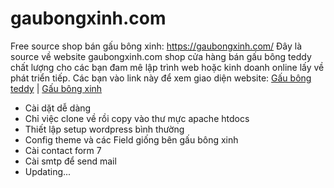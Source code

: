 # gaubongxinh.com
Free source shop bán gấu bông xinh: <a href="https://gaubongxinh.com/">https://gaubongxinh.com/</a>
Đây là source về website gaubongxinh.com shop cửa hàng bán gấu bông teddy chất lượng cho các bạn đam mê lập trình web hoặc kinh doanh online lấy về phát triển tiếp.
Các bạn vào link này để xem giao diện website: <a href="https://gaubongxinh.com/">Gấu bông teddy</a> | <a href="https://gaubongxinh.com/">Gấu bông xinh</a>
- Cài dặt dễ dàng
- Chỉ việc clone về rồi copy vào thư mực apache htdocs
- Thiết lập setup wordpress bình thường
- Config theme và các Field giống bên gấu bông xinh
- Cài contact form 7
- Cài smtp để send mail
- Updating...
